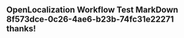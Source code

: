 <properties
ms.topic="hero-topic"
ms.test1="hero-topic"
ms.test2="test"/>

## OpenLocalization Workflow Test MarkDown 8f573dce-0c26-4ae6-b23b-74fc31e22271 thanks!
